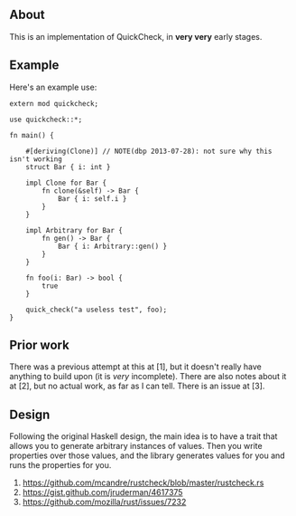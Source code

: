 ## About

This is an implementation of QuickCheck, in **very very** early
stages.

## Example

Here's an example use:


    extern mod quickcheck;

    use quickcheck::*;

    fn main() {

        #[deriving(Clone)] // NOTE(dbp 2013-07-28): not sure why this isn't working
        struct Bar { i: int }

        impl Clone for Bar {
            fn clone(&self) -> Bar {
                Bar { i: self.i }
            }
        }

        impl Arbitrary for Bar {
            fn gen() -> Bar {
                Bar { i: Arbitrary::gen() }
            }
        }

        fn foo(i: Bar) -> bool {
            true
        }

        quick_check("a useless test", foo);
    }

## Prior work

There was a previous attempt at this at [1], but it doesn't really
have anything to build upon (it is _very_ incomplete). There are also
notes about it at [2], but no actual work, as far as I can tell. There is an issue at [3].

## Design

Following the original Haskell design, the main idea is to have a
trait that allows you to generate arbitrary instances of values. Then
you write properties over those values, and the library generates
values for you and runs the properties for you.


1. https://github.com/mcandre/rustcheck/blob/master/rustcheck.rs
2. https://gist.github.com/jruderman/4617375
3. https://github.com/mozilla/rust/issues/7232